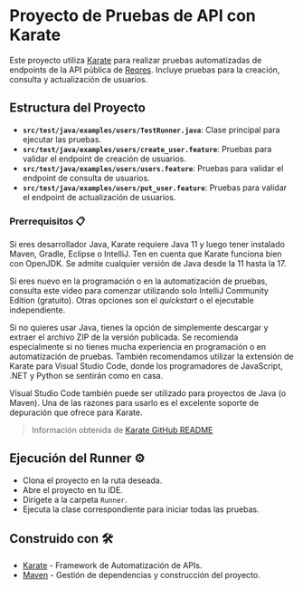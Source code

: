 # Proyecto de Pruebas de API con Karate

Este proyecto utiliza [Karate](https://github.com/karatelabs/karate) para realizar pruebas automatizadas de endpoints de la API pública de [Reqres](https://reqres.in/). Incluye pruebas para la creación, consulta y actualización de usuarios.

## Estructura del Proyecto

- **`src/test/java/examples/users/TestRunner.java`**: Clase principal para ejecutar las pruebas.
- **`src/test/java/examples/users/create_user.feature`**: Pruebas para validar el endpoint de creación de usuarios.
- **`src/test/java/examples/users/users.feature`**: Pruebas para validar el endpoint de consulta de usuarios.
- **`src/test/java/examples/users/put_user.feature`**: Pruebas para validar el endpoint de actualización de usuarios.

### Prerrequisitos 📋

Si eres desarrollador Java, Karate requiere Java 11 y luego tener instalado Maven, Gradle, Eclipse o IntelliJ. Ten en cuenta que Karate funciona bien con OpenJDK. Se admite cualquier versión de Java desde la 11 hasta la 17.

Si eres nuevo en la programación o en la automatización de pruebas, consulta este video para comenzar utilizando solo IntelliJ Community Edition (gratuito). Otras opciones son el *quickstart* o el ejecutable independiente.

Si no quieres usar Java, tienes la opción de simplemente descargar y extraer el archivo ZIP de la versión publicada. Se recomienda especialmente si no tienes mucha experiencia en programación o en automatización de pruebas. También recomendamos utilizar la extensión de Karate para Visual Studio Code, donde los programadores de JavaScript, .NET y Python se sentirán como en casa.

Visual Studio Code también puede ser utilizado para proyectos de Java (o Maven). Una de las razones para usarlo es el excelente soporte de depuración que ofrece para Karate.

> Información obtenida de [Karate GitHub README](https://github.com/intuit/karate/blob/master/README.md)

## Ejecución del Runner ⚙️

* Clona el proyecto en la ruta deseada.
* Abre el proyecto en tu IDE.
* Dirígete a la carpeta `Runner`.
* Ejecuta la clase correspondiente para iniciar todas las pruebas.

## Construido con 🛠️

* [Karate](https://github.com/intuit/karate) - Framework de Automatización de APIs.
* [Maven](https://maven.apache.org/) - Gestión de dependencias y construcción del proyecto.

